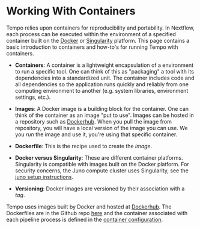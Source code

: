 # Working With Containers

Tempo relies upon containers for reproducibility and portability. In Nextflow, each process can be executed within the environment of a specified container built on the [Docker](https://www.docker.com/) or [Singularity](https://singularity.lbl.gov) platform. This page contains a basic introduction to containers and how-to's for running Tempo with containers.

* __Containers__: A container is a lightweight encapsulation of a environment to run a specific tool. One can think of this as "packaging" a tool with its dependencies into a standardized unit. The container includes code and all dependencies so the application runs quickly and reliably from one computing environment to another (e.g. system libraries, environment settings, etc.).

* __Images__: A Docker image is a building block for the container. One can think of the container as an image "put to use". Images can be hosted in a repository such as [Dockerhub](https://cloud.docker.com). When you pull the image from repository, you will have a local version of the image you can use. We you *run* the image and use it, you're using that specific container.

* __Dockerfile__: This is the recipe used to create the *image*.

* __Docker versus Singularity__: These are different container platforms. Singularity is compatible with images built on the Docker platform. For security concerns, the Juno compute cluster uses Singularity, see the [juno setup instructions](juno-setup.md). 

* __Versioning__: Docker images are versioned by their association with a *tag*. 

Tempo uses images built by Docker and hosted at [Dockerhub](https://cloud.docker.com/u/cmopipeline/). The Dockerfiles are in the Github repo [here](https://github.com/mskcc/tempo/tree/master/containers) and the container associated with each pipeline process is defined in the [container configuration](https://github.com/mskcc/tempo/blob/master/conf/containers.config).
